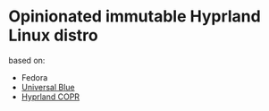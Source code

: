 # Opinionated immutable Hyprland Linux distro

based on:
- Fedora
- [Universal Blue](https://universal-blue.org/)
- [Hyprland COPR](https://copr.fedorainfracloud.org/coprs/solopasha/hyprland/)
